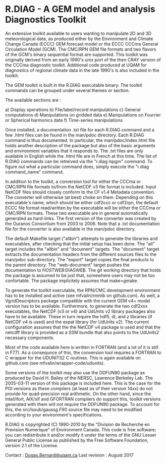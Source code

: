 
 R.DIAG - A GEM model and analysis Diagnostics Toolkit
 ======

 An extensive toolkit available to users wanting to manipulate 2D
 and 3D meteorological data, as produced either by the Environment
 and Climate Change Canada (ECCC) GEM forecast model or the ECCC
 CCCma General Circulation Model (GCM). The CMC/RPN GEM file formats
 and two flavors of the GCM's binary sequential format are supported.
 This toolkit was originally derived from an early 1990's unix port
 of the then CRAY version of the CCCma diagnostic toolkit. Additional
 code produced at UQAM for diagnostics of regional climate data in
 the late 1990's is also included in the toolkit.

 The GEM toolkit is built in the R.DIAG executable binary. The
 toolkit commands can be grouped under several themes or section.

 The available sections are :

 a) Display operations
 b) File/label/record manipulations 
 c) General computations
 d) Manipulations on gridded data
 e) Manipulations on Fourrier or Spherical harmonics data
 f) Time-series manipulations

 Once installed, a documentation .txt file for each R.DIAG command and
 a few .html files can be found in the man/pdoc directory. Each R.DIAG
 command is thus documented. In particular, the man/pdoc/index.html
 file holds another description of the package but also of the basic
 arguments and environment variables that it responds to. The .txt
 files are only available in English while the .html file are in
 French at this time. The list of R.DIAG commands can be retreived
 via the "r.diag lspgm" command. To figure out what a particular
 command does, simply execute the "r.diag command_name" command.

 In addition to the toolkit, a conversion tool for either the CCCma
 or CMC/RPN file formats to/from the NetCDF v3 file format is included.
 Input NetCDF files should closely conform to the CF v1.4 Metadata
 convention. The converter will otherwise (at best) choke on them.
 Depending on this executable's name, which should be either cdf2ccc
 or cdf2rpn, the default ECCC file format read/written by the executable
 will be either the CCCma or CMC/RPN formats. These two executable
 are in general automatically generated as hard-links. The first
 version of the converter was created by the Ouranos Consortium
 from 2003 to 2006. Note that a .txt documentation file for the
 converter is also available in the man/pdoc directory.

 The default Makefile target ("allbin") attempts to generate the
 libraries and executables, after checking that the initial setup
 has been done. The "all" target includes the "allbin" and "document"
 targets. The "document" target extracts the documentation headers
 from the different sources files to the man/pdoc sub-directory.
 The "export" target copies the final products to the parent directory.
 The "web-document" target pushes the documentation to $HOSTWEB:$DIAGWEB.
 The git working directory that holds the package is assumed to be just
 that, somewhere users may not be too confortable. The package
 implicitely assumes that make=gmake.

 To generate the toolkit executable, the RPN/CMC development environment
 has to be installed and active (see mfvalin/rmnlib on github.com). As
 well, a VgridDescriptors package compatible with the current GEM v4+
 model version has to be available. Furthermore, to generate the two
 cdf2xxx executables, the NetCDF (v3 or v4) and UdUnits v2 library
 packages also have to be available. These in turn require the hdf5, dl,
 and z libraries (if NetCDF v4 is used) and the expat library (for
 UdUnits v2). The current configuration assumes that the the NetCDF
 v4 package is used and that the netcdff library is provided as a SSM
 bundle that also points to the UdUnits2 necessary components.

 Most of the code available here is written in FORTRAN (and a lot
 of it is still in F77). As a consequnce of this, the conversion tool
 requires a FORTRAN to C wrapper for the UDUNITS2 C routines. This is
 again available on github.com (see mfvalin/wrapper-code/udunits).

 Some versions of the toolkit may also use the DDFUN90 package as
 produced by  David H. Bailey of the NERSC, Lawrence Berkeley Lab.
 The 2005-03-11 version of this package is included here. This is
 the case for the PGI versions as these compilers (at least as of
 their version 14xx) do not provide for quad-precision real arithmetic.
 On the other hand, since the Intel/ifort, AIX/xlf and GFORTRAN
 compilers do support this, toolkit versions generated with them
 will not require the DDFUN90 package. To account for this, the
 src/lssub/gaussg.F90 source file may need to be modified
 according to your environment's specifications.
 
 R.DIAG is copyrighted (C) 1990-2010 by the "Division de Recherche
 en Prevision Numerique" of Environment Canada. This code is free
 software; you can redistribute it and/or modify it under the terms
 of the GNU Lesser General Public License as published by the Free
 Software Foundation, version 2.1 of the License.

 Contact : Dugas.Bernard@uqam.ca
 Last revision : August 2017

